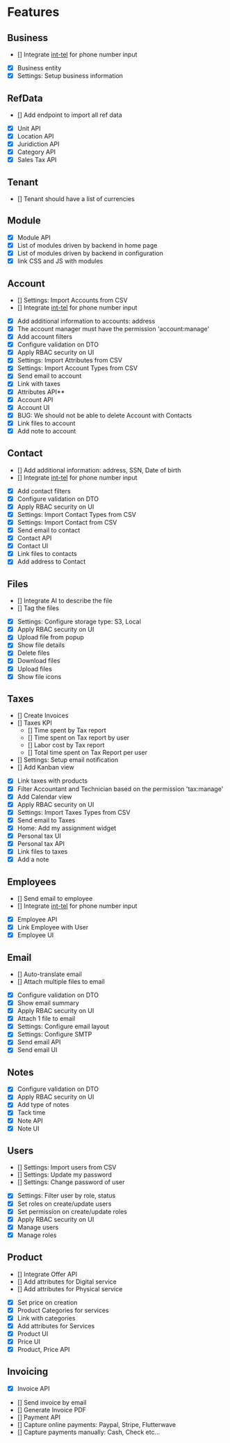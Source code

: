 # Features

## Business

- [] Integrate [int-tel](https://intl-tel-input.com/) for phone number input
- [x] Business entity
- [x] Settings: Setup business information

## RefData

- [] Add endpoint to import all ref data
- [x] Unit API
- [x] Location API
- [x] Juridiction API
- [x] Category API
- [x] Sales Tax API

## Tenant

- [] Tenant should have a list of currencies

## Module

- [x] Module API
- [x] List of modules driven by backend in home page
- [x] List of modules driven by backend in configuration
- [x] link CSS and JS with modules

## Account

- [] Settings: Import Accounts from CSV
- [] Integrate [int-tel](https://intl-tel-input.com/) for phone number input
- [x] Add additional information to accounts: address
- [x] The account manager must have the permission 'account:manage'
- [x] Add account filters
- [x] Configure validation on DTO
- [x] Apply RBAC security on UI
- [x] Settings: Import Attributes from CSV
- [x] Settings: Import Account Types from CSV
- [x] Send email to account
- [x] Link with taxes
- [x] Attributes API**
- [x] Account API
- [x] Account UI
- [x] BUG: We should not be able to delete Account with Contacts
- [x] Link files to account
- [x] Add note to account

## Contact

- [] Add additional information: address, SSN, Date of birth
- [] Integrate [int-tel](https://intl-tel-input.com/) for phone number input
- [x] Add contact filters
- [x] Configure validation on DTO
- [x] Apply RBAC security on UI
- [x] Settings: Import Contact Types from CSV
- [x] Settings: Import Contact from CSV
- [x] Send email to contact
- [x] Contact API
- [x] Contact UI
- [x] Link files to contacts
- [x] Add address to Contact

## Files

- [] Integrate AI to describe the file
- [] Tag the files
- [x] Settings: Configure storage type: S3, Local
- [x] Apply RBAC security on UI
- [x] Upload file from popup
- [x] Show file details
- [x] Delete files
- [x] Download files
- [x] Upload files
- [x] Show file icons

## Taxes

- [] Create Invoices
- [] Taxes KPI
    - [] Time spent by Tax report
    - [] Time spent on Tax report by user
    - [] Labor cost by Tax report
    - [] Total time spent on Tax Report per user
- [] Settings: Setup email notification
- [] Add Kanban view
- [x] Link taxes with products
- [x] Filter Accountant and Technician based on the permission 'tax:manage'
- [x] Add Calendar view
- [x] Apply RBAC security on UI
- [x] Settings: Import Taxes Types from CSV
- [x] Send email to Taxes
- [x] Home: Add my assignment widget
- [x] Personal tax UI
- [x] Personal tax API
- [x] Link files to taxes
- [x] Add a note

## Employees

- [] Send email to employee
- [] Integrate [int-tel](https://intl-tel-input.com/) for phone number input
- [x] Employee API
- [x] Link Employee with User
- [x] Employee UI

## Email

- [] Auto-translate email
- [] Attach multiple files to email
- [x] Configure validation on DTO
- [x] Show email summary
- [x] Apply RBAC security on UI
- [x] Attach 1 file to email
- [x] Settings: Configure email layout
- [x] Settings: Configure SMTP
- [x] Send email API
- [x] Send email UI

## Notes

- [x] Configure validation on DTO
- [x] Apply RBAC security on UI
- [x] Add type of notes
- [x] Tack time
- [x] Note API
- [x] Note UI

## Users

- [] Settings: Import users from CSV
- [] Settings: Update my password
- [] Settings: Change password of user
- [x] Settings: Filter user by role, status
- [x] Set roles on create/update users
- [x] Set permission on create/update roles
- [x] Apply RBAC security on UI
- [x] Manage users
- [x] Manage roles

## Product

- [] Integrate Offer API
- [] Add attributes for Digital service
- [] Add attributes for Physical service
- [x] Set price on creation
- [x] Product Categories for services
- [x] Link with categories
- [x] Add attributes for Services
- [x] Product UI
- [x] Price UI
- [x] Product, Price API

## Invoicing

- [x] Invoice API
- [] Send invoice by email
- [] Generate Invoice PDF
- [] Payment API
- [] Capture online payments: Paypal, Stripe, Flutterwave
- [] Capture payments manually: Cash, Check etc...
